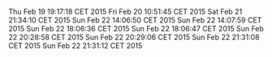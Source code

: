 Thu Feb 19 19:17:18 CET 2015
Fri Feb 20 10:51:45 CET 2015
Sat Feb 21 21:34:10 CET 2015
Sun Feb 22 14:06:50 CET 2015
Sun Feb 22 14:07:59 CET 2015
Sun Feb 22 18:06:36 CET 2015
Sun Feb 22 18:06:47 CET 2015
Sun Feb 22 20:28:58 CET 2015
Sun Feb 22 20:29:06 CET 2015
Sun Feb 22 21:31:08 CET 2015
Sun Feb 22 21:31:12 CET 2015
